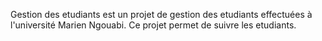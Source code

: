 Gestion des etudiants est un projet de gestion des etudiants effectuées à l'université Marien Ngouabi. Ce projet permet de suivre les etudiants.
